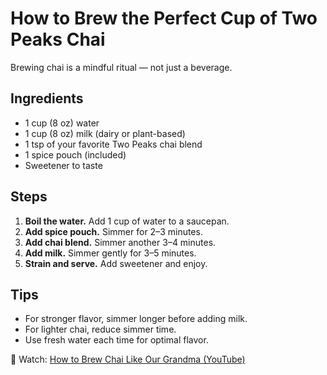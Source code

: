 # How to Brew the Perfect Cup of Two Peaks Chai

Brewing chai is a mindful ritual — not just a beverage.

## Ingredients
- 1 cup (8 oz) water  
- 1 cup (8 oz) milk (dairy or plant-based)  
- 1 tsp of your favorite Two Peaks chai blend  
- 1 spice pouch (included)  
- Sweetener to taste

## Steps
1. **Boil the water.** Add 1 cup of water to a saucepan.  
2. **Add spice pouch.** Simmer for 2–3 minutes.  
3. **Add chai blend.** Simmer another 3–4 minutes.  
4. **Add milk.** Simmer gently for 3–5 minutes.  
5. **Strain and serve.** Add sweetener and enjoy.

## Tips
- For stronger flavor, simmer longer before adding milk.  
- For lighter chai, reduce simmer time.  
- Use fresh water each time for optimal flavor.  

🎥 Watch: [How to Brew Chai Like Our Grandma (YouTube)](https://www.youtube.com/watch?v=5yFYZ5jzZJY)
